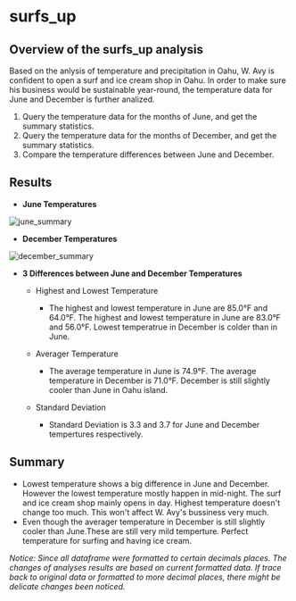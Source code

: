 # surfs_up

## Overview of the surfs_up analysis
Based on the anlysis of temperature and precipitation in Oahu, W. Avy is confident to open a surf and ice cream shop in Oahu. In order to make sure his business would be sustainable year-round, the temperature data for June and December is further analized. 
1. Query the temperature data for the months of June, and get the summary statistics.
2. Query the temperature data for the months of December, and get the summary statistics.
3. Compare the temperature differences between June and December.

## Results
- **June Temperatures**

![june_summary](https://user-images.githubusercontent.com/105877888/180625541-f46eddd5-b21c-4d13-8425-e2e8b9c33ac3.PNG)

- **December Temperatures**

![december_summary](https://user-images.githubusercontent.com/105877888/180625546-9ef7b818-4031-45bd-bf09-8abb4932bdc4.PNG)
   
- **3 Differences between June and December Temperatures**
  - Highest and Lowest Temperature
     - The highest and lowest temperature in June are 85.0°F and 64.0°F. The highest and lowest temperature in June are 83.0°F and 56.0°F. Lowest temperatrue in December is colder than in June.
     
  - Averager Temperature 
     - The average temperature in June is 74.9°F. The average temperature in December is 71.0°F. December is still slightly cooler than June in Oahu island. 
  
  - Standard Deviation
    - Standard Deviation is 3.3 and 3.7 for June and December tempertures respectively. 



## Summary
  - Lowest temperature shows a big difference in June and December. However the lowest temperature mostly happen in mid-night. The   surf and ice cream shop mainly opens in day. Highest temperature doesn't change too much. This won't affect W. Avy's bussiness very much.
  - Even though the averager temperature in December is still slightly cooler than June.These are still very mild temperture. Perfect temperature for surfing and having ice cream.

 *Notice: Since all dataframe were formatted to certain decimals places. The changes of analyses results are based on current formatted data. If trace back to original data or formatted to more decimal places, there might be delicate changes been noticed.*
